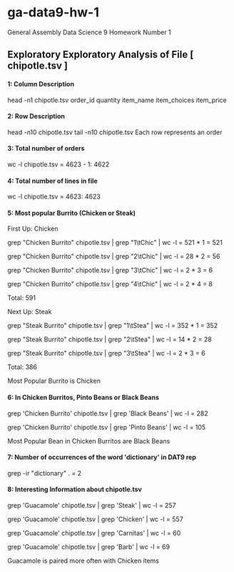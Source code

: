 # ga-data9-hw-1
General Assembly Data Science 9 Homework Number 1


## Exploratory Exploratory Analysis of File [ chipotle.tsv ]


#### 1: Column Description
head -n1 chipotle.tsv
order_id quantity item_name item_choices item_price


#### 2: Row Description
head -n10 chipotle.tsv
tail -n10 chipotle.tsv
Each row represents an order


#### 3: Total number of orders
wc -l chipotle.tsv = 4623 - 1: 4622


#### 4: Total number of lines in file
wc -l chipotle.tsv = 4623: 4623


#### 5: Most popular Burrito (Chicken or Steak)
First Up: Chicken

grep "Chicken Burrito" chipotle.tsv | grep "1\tChic" | wc -l = 521 * 1 = 521

grep "Chicken Burrito" chipotle.tsv | grep "2\tChic" | wc -l = 28  * 2 =  56

grep "Chicken Burrito" chipotle.tsv | grep "3\tChic" | wc -l = 2   * 3 =   6

grep "Chicken Burrito" chipotle.tsv | grep "4\tChic" | wc -l = 2   * 4 =   8

Total: 591



Next Up: Steak

grep "Steak Burrito" chipotle.tsv | grep "1\tStea" | wc -l = 352 * 1 = 352

grep "Steak Burrito" chipotle.tsv | grep "2\tStea" | wc -l = 14  * 2 =  28

grep "Steak Burrito" chipotle.tsv | grep "3\tStea" | wc -l = 2   * 3 =   6

Total: 386

Most Popular Burrito is Chicken


#### 6: In Chicken Burritos, Pinto Beans or Black Beans

grep 'Chicken Burrito' chipotle.tsv | grep 'Black Beans' | wc -l = 282

grep 'Chicken Burrito' chipotle.tsv | grep 'Pinto Beans' | wc -l = 105

Most Popular Bean in Chicken Burritos are Black Beans


#### 7: Number of occurrences of the word 'dictionary' in DAT9 rep

grep -ir "dictionary" . = 2



#### 8: Interesting Information about chipotle.tsv

grep 'Guacamole' chipotle.tsv | grep 'Steak' | wc -l    = 257

grep 'Guacamole' chipotle.tsv | grep 'Chicken' | wc -l  = 557

grep 'Guacamole' chipotle.tsv | grep 'Carnitas' | wc -l = 60

grep 'Guacamole' chipotle.tsv | grep 'Barb' | wc -l     = 69

Guacamole is paired more often with Chicken items
